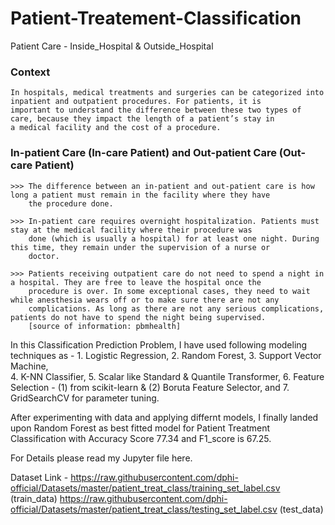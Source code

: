 # Patient-Treatement-Classification
Patient Care - Inside_Hospital & Outside_Hospital 


### Context

    In hospitals, medical treatments and surgeries can be categorized into inpatient and outpatient procedures. For patients, it is 
    important to understand the difference between these two types of care, because they impact the length of a patient’s stay in 
    a medical facility and the cost of a procedure. 

### In-patient Care (In-care Patient) and Out-patient Care (Out-care Patient)

    >>> The difference between an in-patient and out-patient care is how long a patient must remain in the facility where they have 
        the procedure done.
    
    >>> In-patient care requires overnight hospitalization. Patients must stay at the medical facility where their procedure was 
        done (which is usually a hospital) for at least one night. During this time, they remain under the supervision of a nurse or 
        doctor.

    >>> Patients receiving outpatient care do not need to spend a night in a hospital. They are free to leave the hospital once the 
        procedure is over. In some exceptional cases, they need to wait while anesthesia wears off or to make sure there are not any
        complications. As long as there are not any serious complications, patients do not have to spend the night being supervised. 
        [source of information: pbmhealth]



In this Classification Prediction Problem, I have used following modeling techniques as - 
    1. Logistic Regression,
    2. Random Forest, 
    3. Support Vector Machine,  
    4. K-NN Classifier, 
    5. Scalar like Standard & Quantile Transformer, 
    6. Feature Selection - (1) from scikit-learn & (2) Boruta Feature Selector, and
    7. GridSearchCV for parameter tuning.

After experimenting with data and applying differnt models, I finally landed upon Random Forest as best fitted model for Patient Treatment Classification with Accuracy Score 77.34 and F1_score is 67.25.

For Details please read my Jupyter file here.

Dataset Link - https://raw.githubusercontent.com/dphi-official/Datasets/master/patient_treat_class/training_set_label.csv (train_data)
               https://raw.githubusercontent.com/dphi-official/Datasets/master/patient_treat_class/testing_set_label.csv (test_data)
